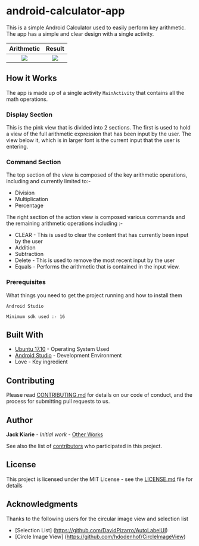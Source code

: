# android-calculator-app

This is a simple Android Calculator used to easily perform key arithmetic. The app has a simple and clear design with a 
single activity.


Arithmetic             |  Result
:-------------------------:|:-------------------------:
![](https://user-images.githubusercontent.com/8895134/39665638-3dbcf5f8-50a0-11e8-9dc1-d05c3eed1497.png) |  ![](https://user-images.githubusercontent.com/8895134/39665645-41d43e30-50a0-11e8-917f-7b0be3bcabf6.png)


## How it Works

The app is made up of a single activity ```MainActivity``` that contains all the math operations.

### Display Section

This is the pink view that is divided into 2 sections. The first is used to hold a view of the full arithmetic expression that 
has been input by the user. The view below it, which is in larger font is the current input that the user is entering.

### Command Section

The top section of the view is composed of the key arithmetic operations, including and currently limited to:- 

* Division
* Multiplication
* Percentage


The right section of the action view is composed various commands and the remaining arithmetic operations including :-

* CLEAR - This is used to clear the content that has currently been input by the user
* Addition
* Subtraction
* Delete - This is used to remove the most recent input by the user
* Equals - Performs the arithmetic that is contained in the input view. 

### Prerequisites

What things you need to get the project running and how to install them

```
Android Studio

Minimum sdk used :- 16

```

## Built With

* [Ubuntu 17.10](https://www.ubuntu.com/desktop/1710) - Operating System Used
* [Android Studio](https://developer.android.com/studio/index.html) - Development Environment
* Love - Key ingredient

## Contributing

Please read [CONTRIBUTING.md](https://gist.github.com/PurpleBooth/b24679402957c63ec426) for details on our code of conduct, and the process for submitting pull requests to us.

## Author

 **Jack Kiarie** - *Initial work* - [Other Works](https://incobeta.com)

See also the list of [contributors](https://github.com/your/project/contributors) who participated in this project.

## License

This project is licensed under the MIT License - see the [LICENSE.md](LICENSE.md) file for details

## Acknowledgments

Thanks to the following users for the circular image view and selection list

* [Selection List] (https://github.com/DavidPizarro/AutoLabelUI)
* [Circle Image View] (https://github.com/hdodenhof/CircleImageView)


